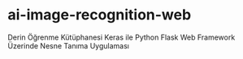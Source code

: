 # ai-image-recognition-web
Derin Öğrenme Kütüphanesi Keras ile Python Flask Web Framework Üzerinde Nesne Tanıma Uygulaması


